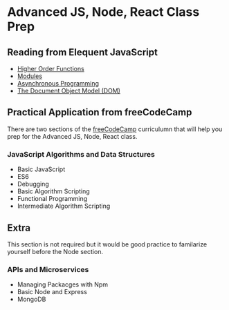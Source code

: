 # Advanced JS, Node, React Class Prep



## Reading from Elequent JavaScript
- [Higher Order Functions](https://eloquentjavascript.net/05_higher_order.html)
- [Modules](https://eloquentjavascript.net/10_modules.html)
- [Asynchronous Programming](https://eloquentjavascript.net/11_async.html)
- [The Document Object Model (DOM)](https://eloquentjavascript.net/14_dom.html)

## Practical Application from freeCodeCamp

There are two sections of the [freeCodeCamp](https://www.freecodecamp.org/learn) curriculumn that will help you prep for the Advanced JS, Node, React class.

### JavaScript Algorithms and Data Structures
- Basic JavaScript
- ES6
- Debugging
- Basic Algorithm Scripting
- Functional Programming
- Intermediate Algorithm Scripting

## Extra
This section is not required but it would be good practice to familarize yourself before the Node section.

### APIs and Microservices
- Managing Packacges with Npm
- Basic Node and Express
- MongoDB
